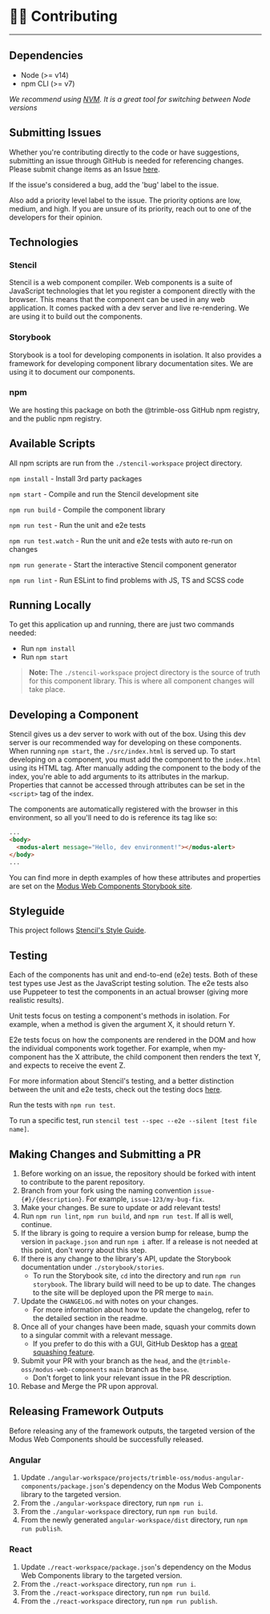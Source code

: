# 🔨👷 Contributing

---

## Dependencies

- Node (>= v14)
- npm CLI (>= v7)

_We recommend using [NVM](https://github.com/nvm-sh/nvm). It is a great tool for switching between Node versions_

## Submitting Issues

Whether you're contributing directly to the code or have suggestions, submitting an issue through GitHub is needed
for referencing changes. Please submit change items as an Issue [here](https://github.com/trimble-oss/modus-web-components/issues).

If the issue's considered a bug, add the 'bug' label to the issue.

Also add a priority level label to the issue. The priority options are low, medium, and high.
If you are unsure of its priority, reach out to one of the developers for their opinion.

## Technologies

### Stencil

Stencil is a web component compiler. Web components is a suite of JavaScript technologies that let you register a component
directly with the browser. This means that the component can be used in any web application. It comes packed with a dev server
and live re-rendering. We are using it to build out the components.

### Storybook

Storybook is a tool for developing components in isolation. It also provides a framework for developing component library
documentation sites. We are using it to document our components.

### npm

We are hosting this package on both the @trimble-oss GitHub npm registry, and the public npm registry.

## Available Scripts

All npm scripts are run from the `./stencil-workspace` project directory.

`npm install` - Install 3rd party packages

`npm start` - Compile and run the Stencil development site

`npm run build` - Compile the component library

`npm run test` - Run the unit and e2e tests

`npm run test.watch` - Run the unit and e2e tests with auto re-run on changes

`npm run generate` - Start the interactive Stencil component generator

`npm run lint` - Run ESLint to find problems with JS, TS and SCSS code

## Running Locally

To get this application up and running, there are just two commands needed:

- Run `npm install`
- Run `npm start`

> **Note:** The `./stencil-workspace` project directory is the source of truth for this component library. This is where all component changes will take place.

## Developing a Component

Stencil gives us a dev server to work with out of the box. Using this dev server is our recommended way for developing on these components.
When running `npm start`, the `./src/index.html` is served up.
To start developing on a component, you must add the component to the `index.html` using its HTML tag. After manually adding the component to the body
of the index, you're able to add arguments to its attributes in the markup. Properties that cannot be accessed through attributes can be set in the `<script>` tag of
the index.

The components are automatically registered with the browser in this environment, so all you'll need to do is reference its tag like so:

```html
...
<body>
  <modus-alert message="Hello, dev environment!"></modus-alert>
</body>
...
```

You can find more in depth examples of how these attributes and properties are set on the [Modus Web Components Storybook site](https://modus-web-components.trimble.com/?path=/docs/introduction-getting-started--page).

## Styleguide

This project follows [Stencil's Style Guide](https://stenciljs.com/docs/style-guide).

## Testing

Each of the components has unit and end-to-end (e2e) tests. Both of these test types use Jest as the JavaScript testing solution. The e2e tests also use Puppeteer to test the
components in an actual browser (giving more realistic results).

Unit tests focus on testing a component's methods in isolation. For example, when a method is given the argument X, it should return Y.

E2e tests focus on how the components are rendered in the DOM and how the individual components work together. For example, when my-component has the X attribute, the child component then renders the text Y, and expects to receive the event Z.

For more information about Stencil's testing, and a better distinction between the unit and e2e tests, check out the testing docs [here](https://stenciljs.com/docs/testing-overview).

Run the tests with `npm run test`.

To run a specific test, run `stencil test --spec --e2e --silent [test file name]`.

## Making Changes and Submitting a PR

1. Before working on an issue, the repository should be forked with intent to contribute to the parent repository.
2. Branch from your fork using the naming convention `issue-{#}/{description}`. For example, `issue-123/my-bug-fix`.
3. Make your changes. Be sure to update or add relevant tests!
4. Run `npm run lint`, `npm run build`, and `npm run test`. If all is well, continue.
5. If the library is going to require a version bump for release, bump the version in `package.json` and run `npm i` after. If a release is not needed at this point, don't worry about this step.
6. If there is any change to the library's API, update the Storybook documentation under `./storybook/stories`.
   - To run the Storybook site, `cd` into the directory and run `npm run storybook`. The library build will need to be up to date. The changes to the site will be deployed upon the PR merge to `main`.
7. Update the `CHANGELOG.md` with notes on your changes.
   - For more information about how to update the changelog, refer to the detailed section in the readme.
8. Once all of your changes have been made, squash your commits down to a singular commit with a relevant message.
   - If you prefer to do this with a GUI, GitHub Desktop has a [great squashing feature](https://docs.github.com/en/desktop/contributing-and-collaborating-using-github-desktop/managing-commits/squashing-commits).
9. Submit your PR with your branch as the `head`, and the `@trimble-oss/modus-web-components` `main` branch as the `base`.
   - Don't forget to link your relevant issue in the PR description.
10. Rebase and Merge the PR upon approval.

## Releasing Framework Outputs

Before releasing any of the framework outputs, the targeted version of the Modus Web Components should be successfully released.

### Angular

1. Update `./angular-workspace/projects/trimble-oss/modus-angular-components/package.json`'s dependency on the Modus Web Components library to the targeted version.
2. From the `./angular-workspace` directory, run `npm run i`.
3. From the `./angular-workspace` directory, run `npm run build`.
4. From the newly generated `angular-workspace/dist` directory, run `npm run publish`.

### React

1. Update `./react-workspace/package.json`'s dependency on the Modus Web Components library to the targeted version.
2. From the `./react-workspace` directory, run `npm run i`.
3. From the `./react-workspace` directory, run `npm run build`.
4. From the `./react-workspace` directory, run `npm run publish`.
